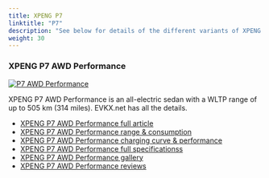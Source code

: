 ```yaml
---
title: XPENG P7
linktitle: "P7"
description: "See below for details of the different variants of XPENG P7"
weight: 30
---
```

### XPENG P7 AWD Performance

<a href="p7_awd_performance/"><img src="https://media.evkx.net/multimedia/models/xpeng/p7/p7_awd_performance/main_1_st.jpg" class="img-fluid" alt="P7 AWD Performance" ></a>

XPENG P7 AWD Performance is an all-electric sedan with a WLTP range of up to 505 km (314 miles). EVKX.net has all the details. 

- [XPENG P7 AWD Performance full article](p7_awd_performance/)
- [XPENG P7 AWD Performance range & consumption](p7_awd_performance/rangeandconsumption/)
- [XPENG P7 AWD Performance charging curve & performance](p7_awd_performance/chargingcurve/)
- [XPENG P7 AWD Performance full specificationss](p7_awd_performance/specifications/)
- [XPENG P7 AWD Performance gallery](p7_awd_performance/gallery/)
- [XPENG P7 AWD Performance reviews](p7_awd_performance/reviews/)


